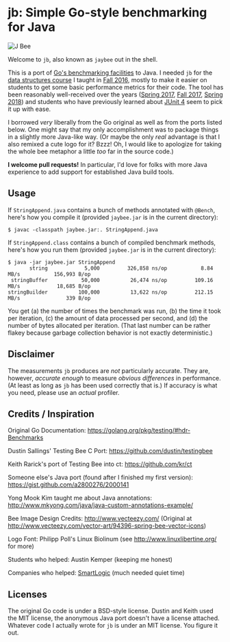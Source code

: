 # jb: Simple Go-style benchmarking for Java

![J Bee](gfx/jb-small.jpg)

Welcome to `jb`, also known as `jaybee` out in the shell.

This is a port of
[Go's benchmarking facilities](https://golang.org/pkg/testing/#hdr-Benchmarks)
to Java.
I needed `jb` for the
[data structures course](https://www.cs.jhu.edu/~phf/2016/fall/cs226/)
I taught in [Fall 2016](https://www.cs.jhu.edu/~phf/2016/fall/cs226/), mostly
to make it easier on students to get some basic performance metrics for their
code.
The tool has been reasonably well-received over the years
([Spring 2017](https://www.cs.jhu.edu/~phf/2017/spring/cs226/),
[Fall 2017](https://www.cs.jhu.edu/~phf/2017/fall/cs226/),
[Spring 2018](https://www.cs.jhu.edu/~phf/2018/spring/cs226/))
and students who have previously learned about
[JUnit 4](https://junit.org/junit4/) seem to pick it up with ease.

I borrowed *very* liberally from the Go original as well as from the ports
listed below.
One might say that my only accomplishment was to package things in a slightly
more Java-like way.
(Or maybe the only *real* advantage is that I also remixed a cute logo for it?
Bzzz! Oh, I would like to apologize for taking the whole bee metaphor a little
*too* far in the source code.)

**I welcome pull requests!**
In particular, I'd love for folks with more Java experience to add support for
established Java build tools.

## Usage

If `StringAppend.java` contains a bunch of methods annotated with `@Bench`,
here's how you compile it (provided `jaybee.jar` is in the current directory):

```
$ javac -classpath jaybee.jar:. StringAppend.java
```

If `StringAppend.class` contains a bunch of compiled benchmark methods, here's
how you run them (provided `jaybee.jar` is in the current directory):

```
$ java -jar jaybee.jar StringAppend
       string	         5,000	       326,858 ns/op	       8.84 MB/s	       156,993 B/op
 stringBuffer	        50,000	        26,474 ns/op	     109.16 MB/s	        18,685 B/op
stringBuilder	       100,000	        13,622 ns/op	     212.15 MB/s	           339 B/op
```

You get (a) the number of times the benchmark was run, (b) the time it took
per iteration, (c) the amount of data processed per second, and (d) the
number of bytes allocated per iteration.
(That last number can be rather flakey because garbage collection behavior
is not exactly deterministic.)

## Disclaimer

The measurements `jb` produces are *not* particularly accurate.
They are, however, *accurate enough* to measure *obvious differences* in
performance.
(At least as long as `jb` has been used correctly that is.)
If accuracy is what you need, please use an *actual* profiler.

## Credits / Inspiration

Original Go Documentation:
https://golang.org/pkg/testing/#hdr-Benchmarks

Dustin Sallings' Testing Bee C Port:
https://github.com/dustin/testingbee

Keith Rarick's port of Testing Bee into ct:
https://github.com/kr/ct

Someone else's Java port (found after I finished my first version):
https://gist.github.com/a2800276/2000141

Yong Mook Kim taught me about Java annotations:
http://www.mkyong.com/java/java-custom-annotations-example/

Bee Image Design Credits:
http://www.vecteezy.com/
(Original at http://www.vecteezy.com/vector-art/94396-spring-bee-vector-icons)

Logo Font:
Philipp Poll's Linux Biolinum (see http://www.linuxlibertine.org/ for more)

Students who helped:
Austin Kemper (keeping me honest)

Companies who helped:
[SmartLogic](https://smartlogic.io/) (much needed quiet time)

## Licenses

The original Go code is under a BSD-style license.
Dustin and Keith used the MIT license,
the anonymous Java port doesn't have a license attached.
Whatever code I actually wrote for `jb` is under an MIT license.
You figure it out.
